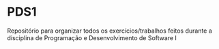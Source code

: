 # PDS1
Repositório para organizar todos os exercícios/trabalhos feitos durante a disciplina de Programação e Desenvolvimento de Software I
